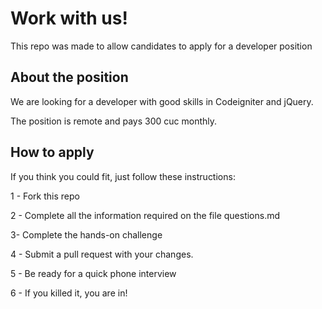 
Work with us!
=====================

This repo was made to allow candidates to apply for a developer position 

## About the position

We are looking for a developer with good skills in Codeigniter and jQuery.

The position is remote and pays 300 cuc monthly.

## How to apply

If you think you could fit, just follow these instructions:

1 - Fork this repo

2 - Complete all the information required on the file questions.md

3-  Complete the hands-on challenge

4 - Submit a pull request with your changes.

5 - Be ready for a quick phone interview

6 - If you killed it, you are in!
